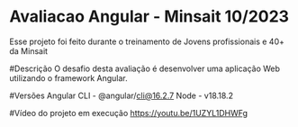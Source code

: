 # Avaliacao Angular - Minsait 10/2023
Esse projeto foi feito durante o treinamento de Jovens profissionais e 40+ da Minsait 

#Descrição
O desafio desta avaliação é desenvolver uma aplicação Web utilizando o framework Angular.

#Versões
Angular CLI - @angular/cli@16.2.7
Node - v18.18.2

#Vídeo do projeto em execução
https://youtu.be/1UZYL1DHWFg
